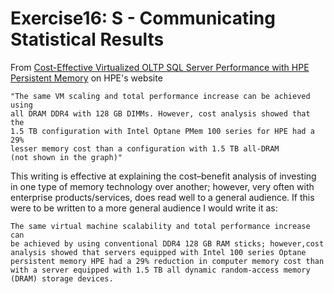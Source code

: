 # Exercise16: S - Communicating Statistical Results

From [Cost-Effective Virtualized OLTP SQL Server Performance with HPE Persistent
Memory](https://www.hpe.com/lamerica/en/pdfViewer.html?docId=a00069717&parentPage=/lamerica/en/products/servers/persistent-memory-intel&resourceTitle=Cost-Effective+Virtualized+OLTP+SQL+Server+Performance+with+HPE+Persistent+Memory) on HPE's website

    "The same VM scaling and total performance increase can be achieved using
    all DRAM DDR4 with 128 GB DIMMs. However, cost analysis showed that the
    1.5 TB configuration with Intel Optane PMem 100 series for HPE had a 29%
    lesser memory cost than a configuration with 1.5 TB all-DRAM
    (not shown in the graph)"

This writing is effective at explaining the cost–benefit analysis of investing
in one type of memory technology over another; however, very often with
enterprise products/services, does read well to a general audience. If this
were to be written to a more general audience I would write it as:

    The same virtual machine scalability and total performance increase can
    be achieved by using conventional DDR4 128 GB RAM sticks; however,cost
    analysis showed that servers equipped with Intel 100 series Optane
    persistent memory HPE had a 29% reduction in computer memory cost than
    with a server equipped with 1.5 TB all dynamic random-access memory
    (DRAM) storage devices.
